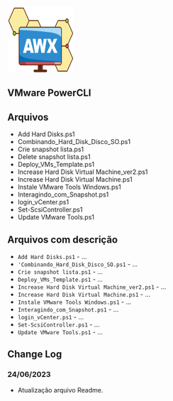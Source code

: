 <img src="https://github.com/ffabiosantosgcm/Instalando-Ansible-AWX-OPERATOR/blob/master/logo-login.svg" style="width:150px;height:150px;">

## VMware PowerCLI

## Arquivos

* Add Hard Disks.ps1
* Combinando_Hard_Disk_Disco_SO.ps1
* Crie snapshot lista.ps1
* Delete snapshot lista.ps1
* Deploy_VMs_Template.ps1
* Increase Hard Disk Virtual Machine_ver2.ps1
* Increase Hard Disk Virtual Machine.ps1
* Instale VMware Tools Windows.ps1
* Interagindo_com_Snapshot.ps1
* login_vCenter.ps1
* Set-ScsiController.ps1
* Update VMware Tools.ps1

## Arquivos com descrição
- `Add Hard Disks.ps1` - ...
- `'Combinando_Hard_Disk_Disco_SO.ps1` - ...
- `Crie snapshot lista.ps1` - ...
- `Deploy_VMs_Template.ps1` - ...
- `Increase Hard Disk Virtual Machine_ver2.ps1` - ...
- `Increase Hard Disk Virtual Machine.ps1` - ...
- `Instale VMware Tools Windows.ps1` - ...
- `Interagindo_com_Snapshot.ps1` - ...
- `login_vCenter.ps1` - ...
- `Set-ScsiController.ps1` - ...
- `Update VMware Tools.ps1` - ...

## Change Log

### 24/06/2023
* Atualização arquivo Readme.
